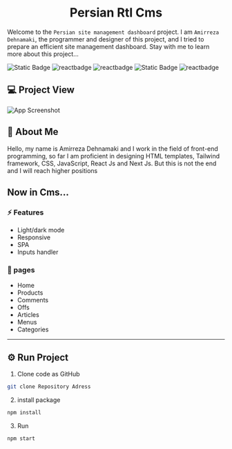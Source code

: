 <h1 align=center >
  Persian Rtl Cms
</h1>

Welcome to the `Persian site management dashboard` project. I am `Amirreza Dehnamaki`, the programmer and designer of this project, and I tried to prepare an efficient site management dashboard. Stay with me to learn more about this project...

![Static Badge](https://img.shields.io/badge/HTML5-E34F26?style=for-the-badge&logo=html5&logoColor=white)
![reactbadge](https://img.shields.io/badge/CSS3-1572B6?style=for-the-badge&logo=css3&logoColor=white)
![reactbadge](https://img.shields.io/badge/Tailwind_CSS-38B2AC?style=for-the-badge&logo=tailwind-css&logoColor=white)
![Static Badge](https://img.shields.io/badge/JavaScript-323330?style=for-the-badge&logo=javascript&logoColor=F7DF1E)
![reactbadge](https://img.shields.io/badge/React-20232A?style=for-the-badge&logo=react&logoColor=61DAFB)

## 💻 Project View

![App Screenshot]([http://linklick.ir/a/l/0bad39cf8be01afd807cc6512ae89bd2/ezgif.com-video-to-gif.gif](http://linklick.ir/a/l/0bad39cf8be01afd807cc6512ae89bd2/پنل-ادمین-Google-Chrome-1402-07-01-12-38-30-_online-video-cutter.com_.gif))

## 🚀 About Me

Hello, my name is Amirreza Dehnamaki and I work in the field of front-end programming, so far I am proficient in designing HTML templates, Tailwind framework, CSS, JavaScript, React Js and Next Js. But this is not the end and I will reach higher positions

## Now in Cms...

### ⚡ Features

- Light/dark mode
- Responsive
- SPA
- Inputs handler



### 📝 pages

- Home
- Products
- Comments
- Offs
- Articles
- Menus
- Categories

---

## ⚙️ Run Project

1. Clone code as GitHub

```bash
git clone Repository Adress
```

2. install package

```cmd
npm install
```
3. Run 

```cmd
npm start
```
